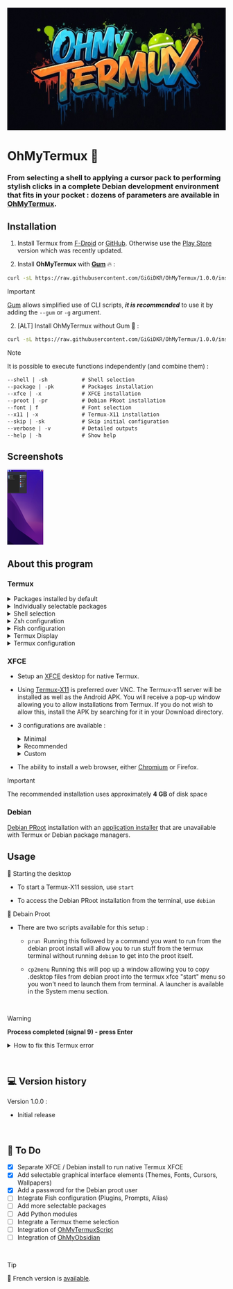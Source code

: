 ![Logo OhMyTermux](assets/logo.jpg)

# OhMyTermux 🧊

### **From selecting a shell to applying a cursor pack to performing stylish clicks in a complete Debian development environment that fits in your pocket  : dozens of parameters are available in [OhMyTermux](https://github.com/GiGiDKR/OhMyTermux).**

## Installation

1. Install Termux from [F-Droid](https://f-droid.org/en/packages/com.termux) or [GitHub](https://github.com/termux/termux-app). Otherwise use the [Play Store](https://play.google.com/store/apps/details?id=com.termux&pcampaignid=web_share) version which was recently updated.

2. Install **OhMyTermux** with **[Gum](https://github.com/charmbracelet/gum)** 🔥 :
```bash
curl -sL https://raw.githubusercontent.com/GiGiDKR/OhMyTermux/1.0.0/install.sh -o install.sh && chmod +x install.sh && ./install.sh --gum
```

>[!IMPORTANT]
> [Gum](https://github.com/charmbracelet/gum) allows simplified use of CLI scripts, **_it is recommended_** to use it by adding the `--gum` or `-g` argument.

2. [ALT] Install OhMyTermux without Gum 🧊 :
```bash
curl -sL https://raw.githubusercontent.com/GiGiDKR/OhMyTermux/1.0.0/install.sh -o install.sh && chmod +x install.sh && ./install.sh
```

>[!NOTE]
> It is possible to execute functions independently (and combine them) :
>
> ```
> --shell | -sh           # Shell selection
> --package | -pk         # Packages installation
> --xfce | -x             # XFCE installation
> --proot | -pr           # Debian PRoot installation
> --font | f              # Font selection
> --x11 | -x              # Termux-X11 installation
> --skip | -sk            # Skip initial configuration
> --verbose | -v          # Detailed outputs
> --help | -h             # Show help
> ```

## Screenshots

 ![Debian PRoot](assets/debian.png)

## About this program 

### Termux

<details>

<summary>Packages installed by default</summary>

- [wget](https://github.com/mirror/wget)
- [curl](https://github.com/curl/curl)
- [git](https://github.com/git/git)
- [unzip](https://en.m.wikipedia.org/wiki/ZIP_(file_format))

</details>

<details>

<summary>Individually selectable packages</summary>

- [nala](https://github.com/volitank/nala)
- [eza](https://github.com/eza-community/eza)
- [lsd](https://github.com/lsd-rs/lsd)
- [logo-ls](https://github.com/Yash-Handa/logo-ls)
- [bat](https://github.com/sharkdp/bat)
- [lf](https://github.com/gokcehan/lf)
- [fzf](https://github.com/junegunn/fzf)
- [glow](https://github.com/charmbracelet/glow)
- [python](https://github.com/python)
- [nodejs](https://github.com/nodejs/node)
- [nodejs-lts](https://github.com/nodejs/Release)
- [micro](https://github.com/zyedidia/micro)
- [vim](https://github.com/vim/vim)
- [neovim](https://github.com/neovim/neovim)
- [lazygit](https://github.com/jesseduffield/lazygit)
- [open-ssh](https://www.openssh.com/)

</details>

<details>

<summary>Shell selection</summary>

- [Bash](https://git.savannah.gnu.org/cgit/bash.git/)
- [ZSH](https://www.zsh.org/)
- [Fish](https://github.com/fish-shell/fish-shell)

</details>
 
<details>

<summary>Zsh configuration</summary>

- [Oh-My-Zsh](https://github.com/ohmyzsh/ohmyzsh)
- [zsh-syntax-highlighting](https://github.com/zsh-users/zsh-syntax-highlighting)
- [zsh-completions](https://github.com/zsh-users/zsh-completions)
- [zsh-you-should-use](https://github.com/MichaelAquilina/zsh-you-should-use)
- [zsh-alias-finder](https://github.com/ohmyzsh/ohmyzsh/tree/master/plugins/alias-finder)

</details>
    
<details>

<summary>Fish configuration</summary>

- [Oh-My-Fish](https://github.com/oh-my-fish/oh-my-fish)
- [Fisher](https://github.com/jorgebucaran/fisher)
- [Pure](https://github.com/pure-fish/pure)
- [Fishline](https://github.com/0rax/fishline)
- [Virtualfish](https://github.com/justinmayer/virtualfish)
- [Fish Abbreviation Tips](https://github.com/gazorby/fish-abbreviation-tips)
- [Bang-Bang](https://github.com/oh-my-fish/plugin-bang-bang)
- [Fish You Should Use](https://github.com/paysonwallach/fish-you-should-use)
- [Catppuccin for Fish](https://github.com/catppuccin/fish)

</details>
 
<details>

<summary>Termux Display</summary>

- [Nerd Fonts](https://github.com/ryanoasis/nerd-fonts) 
- [Powerlevel10k](https://github.com/romkatv/powerlevel10k)
  
</details>
 
<details>

<summary>Termux configuration</summary>

- Custom aliases (common aliases + specific aliases depending on the package or plugin installed)
  
</details>

### **XFCE**

- Setup an [XFCE](https://wiki.termux.com/wiki/Graphical_Environment#XFCE) desktop for native Termux.

- Using [Termux-X11](https://github.com/termux/termux-x11) is preferred over VNC. The Termux-x11 server will be installed as well as the Android APK. You will receive a pop-up window allowing you to allow installations from Termux. If you do not wish to allow this, install the APK by searching for it in your Download directory.

- 3 configurations are available :
    <details>

    <summary>Minimal</summary>
    
    Only the necessary packages :
    ```
    termux-x11-nightly        # Termux-X11
    virglrenderer-android     # VirGL
    xfce4                     # XFCE
    xfce4-terminal            # Terminal
    ```
    </details>

    <details>

    <summary>Recommended</summary>
 
    Minimal installation + following packages :
    ```
    netcat-openbsd            # Network Utility
    pavucontrol-qt            # Sound Control
    thunar-archive-plugin     # Archives
    wmctrl                    # Window Control 
    xfce4-notifyd             # Notifications
    xfce4-screenshooter       # Screenshot
    xfce4-taskmanagerb        # Task Manager
    xfce4-whiskermenu-plugin  # Whisker Menu
    ```
    And the following interface elements :
    ```
    WhiteSur-Theme            # https://github.com/vinceliuice/WhiteSur-gtk-theme
    WhiteSur-Icon             # https://github.com/vinceliuice/WhiteSur-icon-theme
    Fluent-Cursors            # https://github.com/vinceliuice/Fluent-cursors
    WhiteSur-Wallpapers       # https://github.com/vinceliuice/WhiteSur-wallpapers
    ```
    </details>

    <details>
 
    <summary>Custom</summary>
    
    The contents of the Minimal installation + the choice among :
    ```
    jq                        # JSON Utility
    gigolo                    # File Manager
    mousepad                  # Text Editor
    netcat-openbsd            # Network Utility
    parole                    # Media Player
    pavucontrol-qt            # Sound Control
    ristretto                 # Image Manager
    thunar-archive-plugin     # Archives
    thunar-media-tags-plugin  # Media
    wmctrl                    # Window Control
    xfce4-artwork             # Artwork
    xfce4-battery-plugin      # Battery
    xfce4-clipman-plugin      # Clipboard
    xfce4-cpugraph-plugin     # CPU Graph
    xfce4-datetime-plugin     # Date and Time
    xfce4-dict                # Dictionary
    xfce4-diskperf-plugin     # Disk Performance
    xfce4-fsguard-plugin      # Disk Monitoring
    xfce4-genmon-plugin       # Generic Widgets
    xfce4-mailwatch-plugin    # Mail Monitoring
    xfce4-netload-plugin      # Network Loading
    xfce4-notes-plugin        # Notes
    xfce4-notifyd             # Notifications
    xfce4-places-plugin       # Places
    xfce4-screenshooter       # Screenshot
    xfce4-taskmanager         # Task Manager
    xfce4-systemload-plugin   # System Load
    xfce4-timer-plugin        # Timer
    xfce4-wavelan-plugin      # Wi-Fi
    xfce4-weather-plugin      # Weather Information
    xfce4-whiskermenu-plugin  # Whisker Menu
    ```
    The choice among following interface elements :
    
    Theme :
    ```
    WhiteSur-Theme            # https://github.com/vinceliuice/WhiteSur-gtk-theme
    Fluent-Theme              # https://github.com/vinceliuice/Fluent-gtk-theme
    Lavanda-Theme             # https://github.com/vinceliuice/Lavanda-gtk-theme 
    ```
    Icons :
    ```
    WhiteSur-Icon             # https://github.com/vinceliuice/WhiteSur-icon-theme
    McMojave-Circle           # https://github.com/vinceliuice/McMojave-circle-icon-theme
    Tela-Icon                 # https://github.com/vinceliuice/Tela-icon-theme
    Fluent-Icon               # https://github.com/vinceliuice/Fluent-icon-theme
    Qogir-Icon                # https://github.com/vinceliuice/Qogir-icon-theme
    ```
    Cursors :
    ```
    Fluent-Cursors            # https://github.com/vinceliuice/Fluent-cursors
    ```
    Wallpapers :
    ```
    WhiteSur-Wallpapers       # https://github.com/vinceliuice/WhiteSur-wallpapers
    ```
    </details>

- The ability to install a web browser, either [Chromium](https://www.chromium.org/) or Firefox.

> [!IMPORTANT]
> The recommended installation uses approximately **4 GB** of disk space

### Debian
[Debian PRoot](https://wiki.termux.com/wiki/PRoot) installation with an [application installer](https://github.com/GiGiDKR/App-Installer) that are unavailable with Termux or Debian package managers.

## Usage

🧊 Starting the desktop

- To start a Termux-X11 session, use ```start```

- To access the Debian PRoot installation from the terminal, use ```debian```

🧊 Debain Proot

- There are two scripts available for this setup :

  - ```prun```  Running this followed by a command you want to run from the debian proot install will allow you to run stuff from the termux terminal without running ```debian``` to get into the proot itself.

  - ```cp2menu``` Running this will pop up a window allowing you to copy .desktop files from debian proot into the termux xfce "start" menu so you won't need to launch them from terminal. A launcher is available in the System menu section.

</details>

&nbsp;

> [!WARNING]
> **Process completed (signal 9) - press Enter**

<details>
  
<summary>How to fix this Termux error</summary>

You need to run this adb command to fix the process 9 error that will force close Termux :
```
adb shell "/system/bin/device_config put activity_manager max_phantom_processes 2147483647"
```
To do this without using a PC you have several methods :
First, Connect to WIFI.

**Method 1 :** 
Install adb in Termux by running this code:
```
pkg install android-tools -y
```
Then open settings and enable developer's options by selecting "About phone" then hit "Build" 7 times.

Back out of this menu and go into developer's options, enable wireless debugging then click into there to get the port number then click pair device to get the pairing code.

Put settings into split screen mode by pressing the square button on the bottom right of your phone, and hold the settings icon until the split screen icon shows up.

Then select Termux and in settings select pair with a code. In Termux type `adb pair` then enter your pairing info.

After you have completed this process you can type adb connect and connect to your phone with the ip and port provided in the wireless debugging menu. You can then run the fix command :

```adb shell "/system/bin/device_config put activity_manager max_phantom_processes 2147483647"```

**Method 2 :**

Install LADB from [Playstore](https://play.google.com/store/apps/details?id=com.draco.ladb) or from [GitHub](https://github.com/hyperio546/ladb-builds/releases).

In split screen have one side LADB and the other side showing developer settings.
In developer settings, enable wireless debugging then click into there to get the port number then click pair device to get the pairing code.
Enter both those values into LADB.
Once it connects run the fix command :

```adb shell "/system/bin/device_config put activity_manager max_phantom_processes 2147483647"```

</details>

&nbsp;

## 💻 Version history

Version 1.0.0 :
 - Initial release

&nbsp;

## 📖 To Do
- [X] Separate XFCE / Debian install to run native Termux XFCE
- [X] Add selectable graphical interface elements (Themes, Fonts, Cursors, Wallpapers)
- [X] Add a password for the Debian proot user
- [ ] Integrate Fish configuration (Plugins, Prompts, Alias)
- [ ] Add more selectable packages
- [ ] Add Python modules
- [ ] Integrate a Termux theme selection
- [ ] Integration of [OhMyTermuxScript](https://github.com/GiGiDKR/OhMyTermuxScript)
- [ ] Integration of [OhMyObsidian](https://github.com/GiGiDKR/OhMyObsidian)

&nbsp;

> [!TIP]
> 🚩 French version is [available](README_fr.md).
